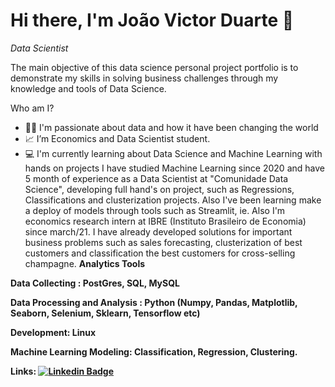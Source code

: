 <h1> Hi there, I'm João Victor Duarte 👋 </h1>
<em> Data Scientist </em>

The main objective of this data science personal project portfolio is to demonstrate my skills in solving business challenges through my knowledge and tools of Data Science.

Who am I?
- 👨‍💻 I'm passionate about data and how it have been changing the world
- 📈 I’m Economics and Data Scientist student.
- 💻 I'm currently learning about Data Science and Machine Learning with hands on projects
I have studied Machine Learning since 2020 and have 5 month of experience as a Data Scientist at "Comunidade Data Science", developing full hand's on project, such as Regressions, Classifications and clusterization projects. Also I've been learning make a deploy of models through tools such as Streamlit, ie. 
Also I'm economics research intern at IBRE (Instituto Brasileiro de Economia) since march/21. 
I have already developed solutions for important business problems such as sales forecasting, clusterization of best customers and classification the best customers for cross-selling champagne.
<strong> Analytics Tools 
 
  
  
 <strong> Data Collecting </strong>: 
     PostGres, SQL, MySQL
  
  <strong> Data Processing and Analysis </strong>: Python (Numpy, Pandas, Matplotlib, Seaborn, Selenium, Sklearn, Tensorflow etc)
  
  <strong> Development: Linux
    
   <strong> Machine Learning Modeling: Classification, Regression, Clustering.
     
     
   <strong> Links:
<a href="https://www.linkedin.com/in/joão-victor-duarte//" rel="nofollow noreferrer noopener" target="_blank"><img src="https://user-content.gitlab-static.net/02ceec3caed6c21941c4f98cf95e20fd01dbcc19/68747470733a2f2f696d672e736869656c64732e696f2f62616467652f2d4c696e6b6564496e2d626c75653f7374796c653d666c6174266c6f676f3d4c696e6b6564496e266c6f676f436f6c6f723d7768697465" alt="Linkedin Badge" data-canonical-src="https://img.shields.io/badge/-LinkedIn-blue?style=flat&amp;logo=LinkedIn&amp;logoColor=white" class="js-lazy-loaded qa-js-lazy-loaded" loading="lazy"></a>
  
  
     

<!---
joaovictordesouzaduarte/joaovictordesouzaduarte is a ✨ special ✨ repository because its `README.md` (this file) appears on your GitHub profile.
You can click the Preview link to take a look at your changes.
--->

